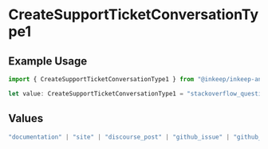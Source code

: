 # CreateSupportTicketConversationType1

## Example Usage

```typescript
import { CreateSupportTicketConversationType1 } from "@inkeep/inkeep-analytics/models/components";

let value: CreateSupportTicketConversationType1 = "stackoverflow_question";
```

## Values

```typescript
"documentation" | "site" | "discourse_post" | "github_issue" | "github_discussion" | "stackoverflow_question" | "discord_forum_post" | "discord_message" | "custom_question_answer"
```